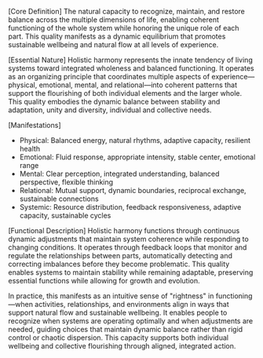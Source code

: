 [Core Definition]
The natural capacity to recognize, maintain, and restore balance across the multiple dimensions of life, enabling coherent functioning of the whole system while honoring the unique role of each part. This quality manifests as a dynamic equilibrium that promotes sustainable wellbeing and natural flow at all levels of experience.

[Essential Nature]
Holistic harmony represents the innate tendency of living systems toward integrated wholeness and balanced functioning. It operates as an organizing principle that coordinates multiple aspects of experience—physical, emotional, mental, and relational—into coherent patterns that support the flourishing of both individual elements and the larger whole. This quality embodies the dynamic balance between stability and adaptation, unity and diversity, individual and collective needs.

[Manifestations]
- Physical: Balanced energy, natural rhythms, adaptive capacity, resilient health
- Emotional: Fluid response, appropriate intensity, stable center, emotional range
- Mental: Clear perception, integrated understanding, balanced perspective, flexible thinking
- Relational: Mutual support, dynamic boundaries, reciprocal exchange, sustainable connections
- Systemic: Resource distribution, feedback responsiveness, adaptive capacity, sustainable cycles

[Functional Description]
Holistic harmony functions through continuous dynamic adjustments that maintain system coherence while responding to changing conditions. It operates through feedback loops that monitor and regulate the relationships between parts, automatically detecting and correcting imbalances before they become problematic. This quality enables systems to maintain stability while remaining adaptable, preserving essential functions while allowing for growth and evolution.

In practice, this manifests as an intuitive sense of "rightness" in functioning—when activities, relationships, and environments align in ways that support natural flow and sustainable wellbeing. It enables people to recognize when systems are operating optimally and when adjustments are needed, guiding choices that maintain dynamic balance rather than rigid control or chaotic dispersion. This capacity supports both individual wellbeing and collective flourishing through aligned, integrated action.